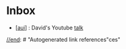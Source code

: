 # Inbox

- [[aui]] : David's Youtube [talk](https://www.youtube.com/watch?v=ppvi09LIUnU) 

[//begin]: # "Autogenerated link references for markdown compatibility"
[aui]: aui "AUI"
[//end]: # "Autogenerated link references"
[//end]: # "Autogenerated link references"ces"
